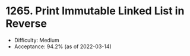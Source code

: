 # 1265. Print Immutable Linked List in Reverse
- Difficulty: Medium
- Acceptance: 94.2% (as of 2022-03-14)
